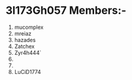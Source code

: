 # 3l173Gh057 Members:-
1. mucomplex  
2. mreiaz
3. hazades
4. Zatchex
5. Zyr4h444`
6.
7.
8. LuCiD1774
